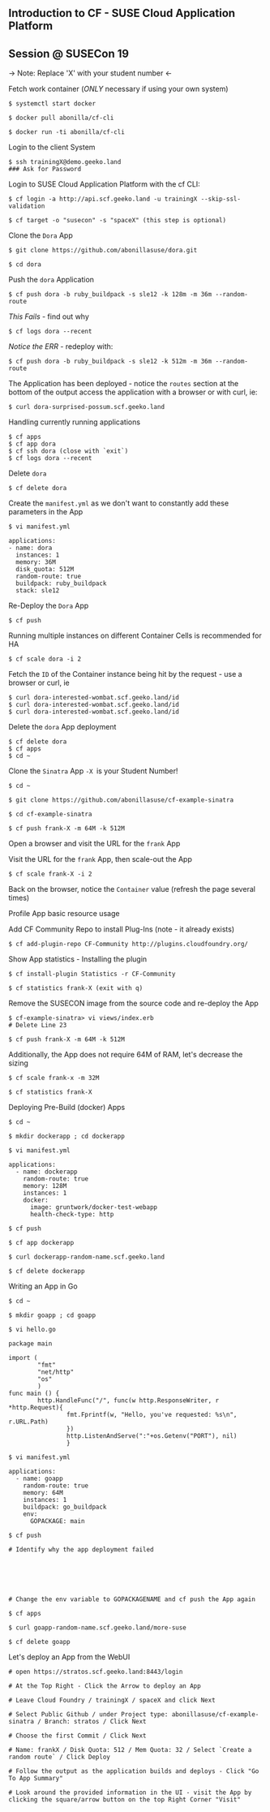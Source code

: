 ## Introduction to CF - SUSE Cloud Application Platform

## Session @ SUSECon 19


-> Note: Replace 'X' with your student number <-


Fetch work container (*ONLY* necessary if using your own system)

    $ systemctl start docker

    $ docker pull abonilla/cf-cli

    $ docker run -ti abonilla/cf-cli


Login to the client System

    $ ssh trainingX@demo.geeko.land
    ### Ask for Password

Login to SUSE Cloud Application Platform with the cf CLI:

    $ cf login -a http://api.scf.geeko.land -u trainingX --skip-ssl-validation
    
    $ cf target -o "susecon" -s "spaceX" (this step is optional)


Clone the `Dora` App
    
    $ git clone https://github.com/abonillasuse/dora.git

    $ cd dora

Push the `dora` Application

    $ cf push dora -b ruby_buildpack -s sle12 -k 128m -m 36m --random-route
    
*This Fails* - find out why
    
    $ cf logs dora --recent
    
*Notice the ERR* - redeploy with:  
    
    $ cf push dora -b ruby_buildpack -s sle12 -k 512m -m 36m --random-route
    
The Application has been deployed - notice the `routes` section at the bottom of the output
access the application with a browser or with curl, ie:

    $ curl dora-surprised-possum.scf.geeko.land

Handling currently running applications

    $ cf apps
    $ cf app dora
    $ cf ssh dora (close with `exit`)
    $ cf logs dora --recent

Delete `dora`

    $ cf delete dora

Create the `manifest.yml` as we don't want to constantly add these parameters in the App

    $ vi manifest.yml
    
```    
applications:
- name: dora
  instances: 1
  memory: 36M
  disk_quota: 512M
  random-route: true
  buildpack: ruby_buildpack
  stack: sle12
```

Re-Deploy the `Dora` App

    $ cf push
    
Running multiple instances on different Container Cells is recommended for HA

    $ cf scale dora -i 2

Fetch the `ID` of the Container instance being hit by the request - use a browser or curl, ie

    $ curl dora-interested-wombat.scf.geeko.land/id
    $ curl dora-interested-wombat.scf.geeko.land/id
    $ curl dora-interested-wombat.scf.geeko.land/id

Delete the `dora` App deployment

    $ cf delete dora
    $ cf apps
    $ cd ~

Clone the `Sinatra` App `-X `is your Student Number! 

    $ cd ~
    
    $ git clone https://github.com/abonillasuse/cf-example-sinatra

    $ cd cf-example-sinatra

    $ cf push frank-X -m 64M -k 512M

Open a browser and visit the URL for the `frank` App

Visit the URL for the `frank` App, then scale-out the App

    $ cf scale frank-X -i 2
    
Back on the browser, notice the `Container` value (refresh the page several times)


Profile App basic resource usage

Add CF Community Repo to install Plug-Ins (note - it already exists)

    $ cf add-plugin-repo CF-Community http://plugins.cloudfoundry.org/

Show App statistics - Installing the plugin

    $ cf install-plugin Statistics -r CF-Community

    $ cf statistics frank-X (exit with q)


Remove the SUSECON image from the source code and re-deploy the App

    $ cf-example-sinatra> vi views/index.erb
    # Delete Line 23
    
    $ cf push frank-X -m 64M -k 512M
    
Additionally, the App does not require 64M of RAM, let's decrease the sizing

    $ cf scale frank-x -m 32M
    
    $ cf statistics frank-X



Deploying Pre-Build (docker) Apps

    $ cd ~
    
    $ mkdir dockerapp ; cd dockerapp
    
    $ vi manifest.yml
```
applications:
  - name: dockerapp
    random-route: true
    memory: 128M
    instances: 1
    docker:
      image: gruntwork/docker-test-webapp
      health-check-type: http
 ```     
    $ cf push 

    $ cf app dockerapp
    
    $ curl dockerapp-random-name.scf.geeko.land
    
    $ cf delete dockerapp


Writing an App in Go

    $ cd ~
    
    $ mkdir goapp ; cd goapp
    
    $ vi hello.go
```
package main

import (
        "fmt"
        "net/http"
        "os"
        )
func main () {
        http.HandleFunc("/", func(w http.ResponseWriter, r *http.Request){
                fmt.Fprintf(w, "Hello, you've requested: %s\n", r.URL.Path)
                })
                http.ListenAndServe(":"+os.Getenv("PORT"), nil)
                }
  ```           
 
    $ vi manifest.yml
```
applications:
  - name: goapp
    random-route: true
    memory: 64M
    instances: 1
    buildpack: go_buildpack
    env:
      GOPACKAGE: main
```
    $ cf push
    
    # Identify why the app deployment failed
    
    
    
    
    
    
    # Change the env variable to GOPACKAGENAME and cf push the App again
    
    $ cf apps

    $ curl goapp-random-name.scf.geeko.land/more-suse

    $ cf delete goapp
    
    
    
Let's deploy an App from the WebUI

    # open https://stratos.scf.geeko.land:8443/login
    
    # At the Top Right - Click the Arrow to deploy an App
    
    # Leave Cloud Foundry / trainingX / spaceX and click Next
    
    # Select Public Github / under Project type: abonillasuse/cf-example-sinatra / Branch: stratos / Click Next
    
    # Choose the first Commit / Click Next
    
    # Name: frankX / Disk Quota: 512 / Mem Quota: 32 / Select `Create a random route` / Click Deploy
    
    # Follow the output as the application builds and deploys - Click "Go To App Summary"
    
    # Look around the provided information in the UI - visit the App by clicking the square/arrow button on the top Right Corner "Visit"



